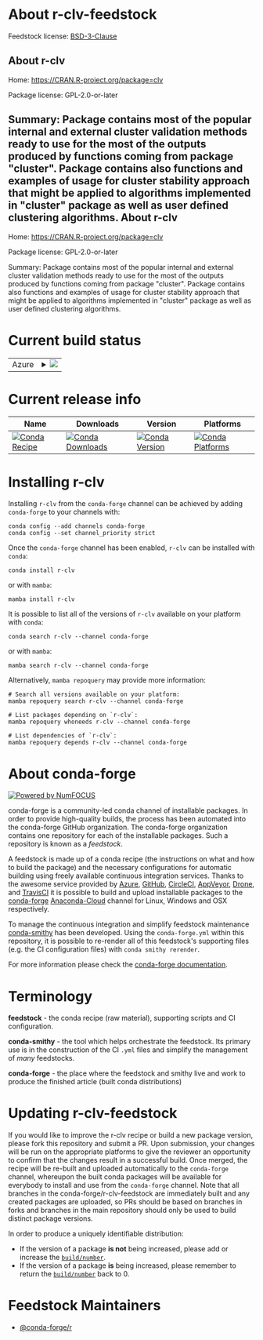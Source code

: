 About r-clv-feedstock
=====================

Feedstock license: [BSD-3-Clause](https://github.com/conda-forge/r-clv-feedstock/blob/main/LICENSE.txt)

About r-clv
-----------

Home: https://CRAN.R-project.org/package=clv

Package license: GPL-2.0-or-later

Summary: Package contains most of the popular internal and external cluster validation methods ready to use for the most of the outputs produced by functions coming from package "cluster". Package contains also functions and examples of usage for cluster stability approach that might be applied to algorithms implemented in "cluster" package as well as user defined clustering algorithms.
About r-clv
-----------

Home: https://CRAN.R-project.org/package=clv

Package license: GPL-2.0-or-later

Summary: Package contains most of the popular internal and external cluster validation methods ready to use for the most of the outputs produced by functions coming from package "cluster". Package contains also functions and examples of usage for cluster stability approach that might be applied to algorithms implemented in "cluster" package as well as user defined clustering algorithms.

Current build status
====================


<table>
    
  <tr>
    <td>Azure</td>
    <td>
      <details>
        <summary>
          <a href="https://dev.azure.com/conda-forge/feedstock-builds/_build/latest?definitionId=7344&branchName=main">
            <img src="https://dev.azure.com/conda-forge/feedstock-builds/_apis/build/status/r-clv-feedstock?branchName=main">
          </a>
        </summary>
        <table>
          <thead><tr><th>Variant</th><th>Status</th></tr></thead>
          <tbody><tr>
              <td>linux_64_r_base4.2</td>
              <td>
                <a href="https://dev.azure.com/conda-forge/feedstock-builds/_build/latest?definitionId=7344&branchName=main">
                  <img src="https://dev.azure.com/conda-forge/feedstock-builds/_apis/build/status/r-clv-feedstock?branchName=main&jobName=linux&configuration=linux%20linux_64_r_base4.2" alt="variant">
                </a>
              </td>
            </tr><tr>
              <td>linux_64_r_base4.3</td>
              <td>
                <a href="https://dev.azure.com/conda-forge/feedstock-builds/_build/latest?definitionId=7344&branchName=main">
                  <img src="https://dev.azure.com/conda-forge/feedstock-builds/_apis/build/status/r-clv-feedstock?branchName=main&jobName=linux&configuration=linux%20linux_64_r_base4.3" alt="variant">
                </a>
              </td>
            </tr><tr>
              <td>osx_64_r_base4.2</td>
              <td>
                <a href="https://dev.azure.com/conda-forge/feedstock-builds/_build/latest?definitionId=7344&branchName=main">
                  <img src="https://dev.azure.com/conda-forge/feedstock-builds/_apis/build/status/r-clv-feedstock?branchName=main&jobName=osx&configuration=osx%20osx_64_r_base4.2" alt="variant">
                </a>
              </td>
            </tr><tr>
              <td>osx_64_r_base4.3</td>
              <td>
                <a href="https://dev.azure.com/conda-forge/feedstock-builds/_build/latest?definitionId=7344&branchName=main">
                  <img src="https://dev.azure.com/conda-forge/feedstock-builds/_apis/build/status/r-clv-feedstock?branchName=main&jobName=osx&configuration=osx%20osx_64_r_base4.3" alt="variant">
                </a>
              </td>
            </tr><tr>
              <td>win_64</td>
              <td>
                <a href="https://dev.azure.com/conda-forge/feedstock-builds/_build/latest?definitionId=7344&branchName=main">
                  <img src="https://dev.azure.com/conda-forge/feedstock-builds/_apis/build/status/r-clv-feedstock?branchName=main&jobName=win&configuration=win%20win_64_" alt="variant">
                </a>
              </td>
            </tr>
          </tbody>
        </table>
      </details>
    </td>
  </tr>
</table>

Current release info
====================

| Name | Downloads | Version | Platforms |
| --- | --- | --- | --- |
| [![Conda Recipe](https://img.shields.io/badge/recipe-r--clv-green.svg)](https://anaconda.org/conda-forge/r-clv) | [![Conda Downloads](https://img.shields.io/conda/dn/conda-forge/r-clv.svg)](https://anaconda.org/conda-forge/r-clv) | [![Conda Version](https://img.shields.io/conda/vn/conda-forge/r-clv.svg)](https://anaconda.org/conda-forge/r-clv) | [![Conda Platforms](https://img.shields.io/conda/pn/conda-forge/r-clv.svg)](https://anaconda.org/conda-forge/r-clv) |

Installing r-clv
================

Installing `r-clv` from the `conda-forge` channel can be achieved by adding `conda-forge` to your channels with:

```
conda config --add channels conda-forge
conda config --set channel_priority strict
```

Once the `conda-forge` channel has been enabled, `r-clv` can be installed with `conda`:

```
conda install r-clv
```

or with `mamba`:

```
mamba install r-clv
```

It is possible to list all of the versions of `r-clv` available on your platform with `conda`:

```
conda search r-clv --channel conda-forge
```

or with `mamba`:

```
mamba search r-clv --channel conda-forge
```

Alternatively, `mamba repoquery` may provide more information:

```
# Search all versions available on your platform:
mamba repoquery search r-clv --channel conda-forge

# List packages depending on `r-clv`:
mamba repoquery whoneeds r-clv --channel conda-forge

# List dependencies of `r-clv`:
mamba repoquery depends r-clv --channel conda-forge
```


About conda-forge
=================

[![Powered by
NumFOCUS](https://img.shields.io/badge/powered%20by-NumFOCUS-orange.svg?style=flat&colorA=E1523D&colorB=007D8A)](https://numfocus.org)

conda-forge is a community-led conda channel of installable packages.
In order to provide high-quality builds, the process has been automated into the
conda-forge GitHub organization. The conda-forge organization contains one repository
for each of the installable packages. Such a repository is known as a *feedstock*.

A feedstock is made up of a conda recipe (the instructions on what and how to build
the package) and the necessary configurations for automatic building using freely
available continuous integration services. Thanks to the awesome service provided by
[Azure](https://azure.microsoft.com/en-us/services/devops/), [GitHub](https://github.com/),
[CircleCI](https://circleci.com/), [AppVeyor](https://www.appveyor.com/),
[Drone](https://cloud.drone.io/welcome), and [TravisCI](https://travis-ci.com/)
it is possible to build and upload installable packages to the
[conda-forge](https://anaconda.org/conda-forge) [Anaconda-Cloud](https://anaconda.org/)
channel for Linux, Windows and OSX respectively.

To manage the continuous integration and simplify feedstock maintenance
[conda-smithy](https://github.com/conda-forge/conda-smithy) has been developed.
Using the ``conda-forge.yml`` within this repository, it is possible to re-render all of
this feedstock's supporting files (e.g. the CI configuration files) with ``conda smithy rerender``.

For more information please check the [conda-forge documentation](https://conda-forge.org/docs/).

Terminology
===========

**feedstock** - the conda recipe (raw material), supporting scripts and CI configuration.

**conda-smithy** - the tool which helps orchestrate the feedstock.
                   Its primary use is in the construction of the CI ``.yml`` files
                   and simplify the management of *many* feedstocks.

**conda-forge** - the place where the feedstock and smithy live and work to
                  produce the finished article (built conda distributions)


Updating r-clv-feedstock
========================

If you would like to improve the r-clv recipe or build a new
package version, please fork this repository and submit a PR. Upon submission,
your changes will be run on the appropriate platforms to give the reviewer an
opportunity to confirm that the changes result in a successful build. Once
merged, the recipe will be re-built and uploaded automatically to the
`conda-forge` channel, whereupon the built conda packages will be available for
everybody to install and use from the `conda-forge` channel.
Note that all branches in the conda-forge/r-clv-feedstock are
immediately built and any created packages are uploaded, so PRs should be based
on branches in forks and branches in the main repository should only be used to
build distinct package versions.

In order to produce a uniquely identifiable distribution:
 * If the version of a package **is not** being increased, please add or increase
   the [``build/number``](https://docs.conda.io/projects/conda-build/en/latest/resources/define-metadata.html#build-number-and-string).
 * If the version of a package **is** being increased, please remember to return
   the [``build/number``](https://docs.conda.io/projects/conda-build/en/latest/resources/define-metadata.html#build-number-and-string)
   back to 0.

Feedstock Maintainers
=====================

* [@conda-forge/r](https://github.com/conda-forge/r/)

